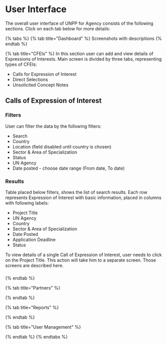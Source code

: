 # User Interface

The overall user interface of UNPP for Agency consists of the following sections. Click on each tab below for more details:

{% tabs %}
{% tab title="Dashboard" %}
Screenshots with descriptions
{% endtab %}

{% tab title="CFEIs" %}
In this section user can add and view details of Expressions of Interests. Main screen is divided by three tabs, representing types of CFEIs:

* Calls for Expression of Interest
* Direct Selections
* Unsolicited Concept Notes

## Calls of Expression of Interest

### Filters

User can filter the data by the following filters:

* Search
* Country
* Location \(field disabled until country is chosen\)
* Sector & Area of Specialization
* Status
* UN Agency
* Date posted - choose date range \(From date, To date\)

### Results

Table placed below filters, shows the list of search results. Each row represents Expression of Interest with basic information, placed in columns with following labels:

* Project Title
* UN Agency
* Country
* Sector & Area of Specialization
* Date Posted
* Application Deadline
* Status

To view details of a single Call of Expression of Interest, user needs to click on the Project Title. This action will take him to a separate screen. Those screens are described here.

### 
{% endtab %}

{% tab title="Partners" %}

{% endtab %}

{% tab title="Reports" %}

{% endtab %}

{% tab title="User Management" %}

{% endtab %}
{% endtabs %}



